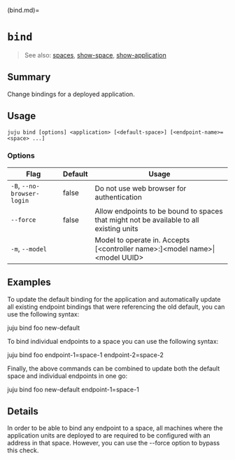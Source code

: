 (bind.md)=
# `bind`
> See also: [spaces](#spaces), [show-space](#show-space), [show-application](#show-application)

## Summary
Change bindings for a deployed application.

## Usage
```juju bind [options] <application> [<default-space>] [<endpoint-name>=<space> ...]```

### Options
| Flag | Default | Usage |
| --- | --- | --- |
| `-B`, `--no-browser-login` | false | Do not use web browser for authentication |
| `--force` | false | Allow endpoints to be bound to spaces that might not be available to all existing units |
| `-m`, `--model` |  | Model to operate in. Accepts [&lt;controller name&gt;:]&lt;model name&gt;&#x7c;&lt;model UUID&gt; |

## Examples

To update the default binding for the application and automatically update all
existing endpoint bindings that were referencing the old default, you can use 
the following syntax:

  juju bind foo new-default

To bind individual endpoints to a space you can use the following syntax:

  juju bind foo endpoint-1=space-1 endpoint-2=space-2

Finally, the above commands can be combined to update both the default space
and individual endpoints in one go:

  juju bind foo new-default endpoint-1=space-1



## Details

In order to be able to bind any endpoint to a space, all machines where the
application units are deployed to are required to be configured with an address
in that space. However, you can use the --force option to bypass this check.